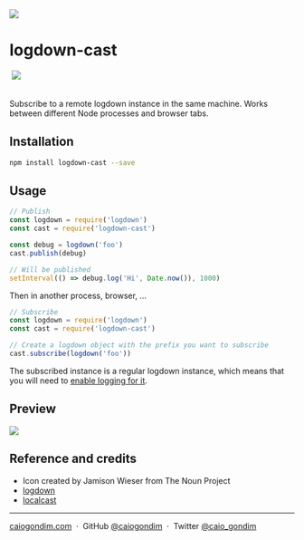 <img src="http://rawgit.com/caiogondim/logdown-cast.js/master/logo/banner.svg" />

# logdown-cast

<div>
  <a href="https://www.npmjs.com/package/logdown-cast"><img src="https://img.shields.io/npm/v/logdown-cast.svg" /></a>
</div>

<br>

Subscribe to a remote logdown instance in the same machine. Works between
different Node processes and browser tabs.

## Installation

```bash
npm install logdown-cast --save
```

## Usage

```js
// Publish
const logdown = require('logdown')
const cast = require('logdown-cast')

const debug = logdown('foo')
cast.publish(debug)

// Will be published
setInterval(() => debug.log('Hi', Date.now()), 1000)
```

Then in another process, browser, ...

```js
// Subscribe
const logdown = require('logdown')
const cast = require('logdown-cast')

// Create a logdown object with the prefix you want to subscribe
cast.subscribe(logdown('foo'))
```

The subscribed instance is a regular logdown instance, which means that you will
need to [enable logging for it](https://github.com/caiogondim/logdown.js#enablingdisabling-instances).

## Preview

<img src="./preview.mov" />

## Reference and credits
- Icon created by Jamison Wieser from The Noun Project
- [logdown](https://github.com/caiogondim/logdown.js)
- [localcast](https://github.com/mafintosh/localcast)

---

[caiogondim.com](https://caiogondim.com) &nbsp;&middot;&nbsp;
GitHub [@caiogondim](https://github.com/caiogondim) &nbsp;&middot;&nbsp;
Twitter [@caio_gondim](https://twitter.com/caio_gondim)

